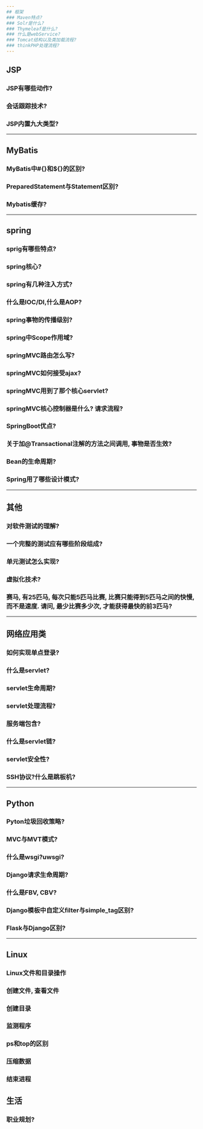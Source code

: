 ```yaml
---
## 框架
### Maven特点? 
### Solr是什么?
### Thymeleaf是什么?
### 什么是webService?
### Tomcat结构以及类加载流程?
### thinkPHP处理流程?
---
```

## JSP
### JSP有哪些动作?
### 会话跟踪技术?
### JSP内置九大类型?
---
## MyBatis
### MyBatis中#{}和${}的区别? 
### PreparedStatement与Statement区别?
### Mybatis缓存?
---
## spring
### sprig有哪些特点? 
### spring核心?
### spring有几种注入方式?
### 什么是IOC/DI,什么是AOP? 
### spring事物的传播级别?
### spring中Scope作用域? 
### springMVC路由怎么写? 
### springMVC如何接受ajax?
### springMVC用到了那个核心servlet? 
### springMVC核心控制器是什么? 请求流程?
### SpringBoot优点?
### 关于加@Transactional注解的方法之间调用, 事物是否生效?
### Bean的生命周期?
### Spring用了哪些设计模式?
---
## 其他
### 对软件测试的理解?
### 一个完整的测试应有哪些阶段组成?
### 单元测试怎么实现?
### 虚拟化技术? 
### 赛马, 有25匹马, 每次只能5匹马比赛, 比赛只能得到5匹马之间的快慢, 而不是速度. 请问, 最少比赛多少次, 才能获得最快的前3匹马?


---
## 网络应用类
### 如何实现单点登录?
### 什么是servlet?
### servlet生命周期?
### servlet处理流程?
### 服务端包含?
### 什么是servlet链?
### servlet安全性? 
### SSH协议?什么是跳板机?
---
## Python
### Pyton垃圾回收策略? 
### MVC与MVT模式?
### 什么是wsgi?uwsgi?
### Django请求生命周期?
### 什么是FBV, CBV?
### Django模板中自定义filter与simple_tag区别?
### Flask与Django区别?
---
## Linux
### Linux文件和目录操作
### 创建文件, 查看文件
### 创建目录
### 监测程序
### ps和top的区别
### 压缩数据
### 结束进程

## 生活
### 职业规划?